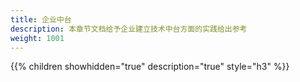 ```yaml
---
title: 企业中台
description: 本章节文档给予企业建立技术中台方面的实践给出参考
weight: 1001
---
```


{{% children showhidden="true" description="true" style="h3"  %}}
